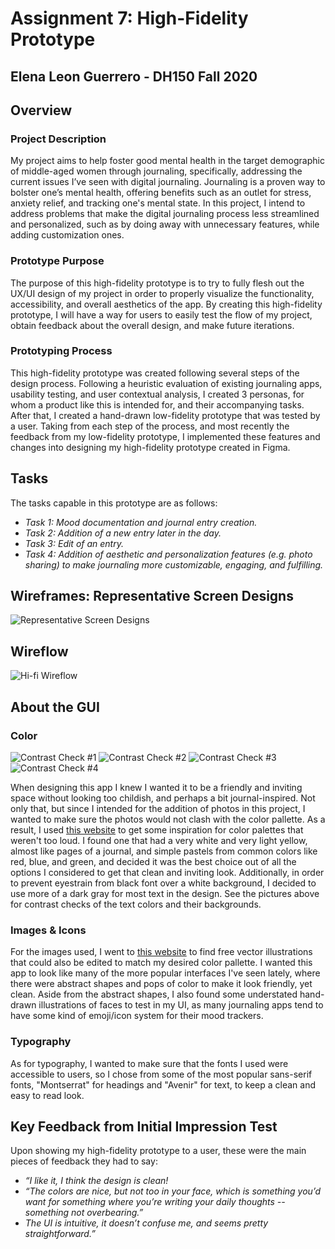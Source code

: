 # Assignment 7: High-Fidelity Prototype

## Elena Leon Guerrero - DH150 Fall 2020

## Overview

### Project Description

My project aims to help foster good mental health in the target demographic of middle-aged women through journaling, specifically, addressing the current issues I’ve seen with digital journaling. Journaling is a proven way to bolster one’s mental health, offering benefits such as an outlet for stress, anxiety relief, and tracking one's mental state. In this project, I intend to address problems that make the digital journaling process less streamlined and personalized, such as by doing away with unnecessary features, while adding customization ones.

### Prototype Purpose

The purpose of this high-fidelity prototype is to try to  fully flesh out the UX/UI design of my project in order to properly visualize the functionality, accessibility, and overall aesthetics of the app. By creating this high-fidelity prototype, I will have a way for users to easily test the flow of my project, obtain feedback about the overall design, and make future iterations.

### Prototyping Process 
This high-fidelity prototype was created following several steps of the design process. Following a heuristic evaluation of existing journaling apps, usability testing, and user contextual analysis, I created 3 personas, for whom a product like this is intended for, and their accompanying tasks. After that, I created a hand-drawn low-fidelity prototype that was tested by a user. Taking from each step of the process, and most recently the feedback from my low-fidelity prototype, I implemented these features and changes into designing my high-fidelity prototype created in Figma.


## Tasks

The tasks capable in this prototype are as follows: 

* *Task 1: Mood documentation and journal entry creation.*
* *Task 2: Addition of a new entry later in the day.*
* *Task 3: Edit of an entry.*
* *Task 4: Addition of aesthetic and personalization features (e.g. photo sharing) to make journaling more customizable, engaging, and fulfilling.*

## Wireframes: Representative Screen Designs

![Representative Screen Designs](repscreensedit.png)

## Wireflow

![Hi-fi Wireflow](wirefllowedit.png)

## About the GUI

### Color

![Contrast Check #1](contrastgraywhite.png)
![Contrast Check #2](contrastltgraywhite.png)
![Contrast Check #3](contrastgraybeige.png)
![Contrast Check #4](contrastbluegray.png)

When designing this app I knew I wanted it to be a friendly and inviting space without looking too childish, and perhaps a bit journal-inspired. Not only that, but since I intended for the addition of photos in this project, I wanted to make sure the photos would not clash with the color pallette. As a result, I used [this website](https://www.color-hex.com/color-palettes/) to get some inspiration for color palettes that weren't too loud. I found one that had a very white and very light yellow, almost like pages of a journal, and simple pastels from common colors like red, blue, and green, and decided it was the best choice out of all the options I considered to get that clean and inviting look. Additionally, in order to prevent eyestrain from black font over a white background, I decided to use more of a dark gray for most text in the design. See the pictures above for contrast checks of the text colors and their backgrounds.


### Images & Icons

For the images used, I went to [this website](https://icons8.com/illustrations) to find free vector illustrations that could also be edited to match my desired color pallette. I wanted this app to look like many of the more popular interfaces I've seen lately, where there were abstract shapes and pops of color to make it look friendly, yet clean. Aside from the abstract shapes, I also found some understated hand-drawn illustrations of faces to test in my UI, as many journaling apps tend to have some kind of emoji/icon system for their mood trackers.

### Typography
As for typography, I wanted to make sure that the fonts I used were accessible to users, so I chose from some of the most popular sans-serif fonts, "Montserrat" for headings and "Avenir" for text, to keep a clean and easy to read look.

## Key Feedback from Initial Impression Test

Upon showing my high-fidelity prototype to a user, these were the main pieces of feedback they had to say:

* *“I like it, I think the design is clean!*
* *“The colors are nice, but not too in your face, which is something you’d want for something where you’re writing your daily thoughts -- something not overbearing.”*
* *The UI is intuitive, it doesn’t confuse me, and seems pretty straightforward.”*
